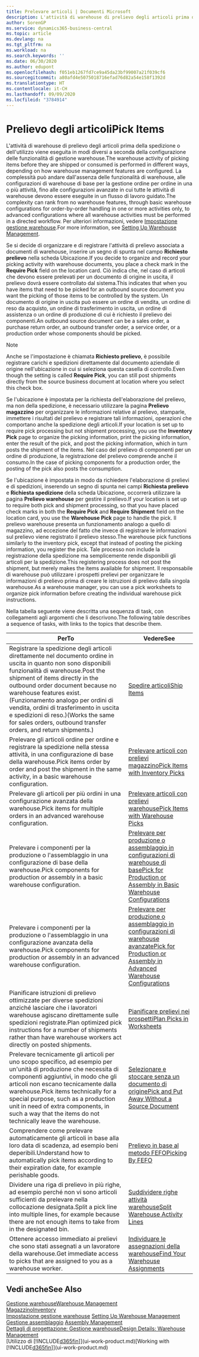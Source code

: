 ```yaml
---
title: Prelevare articoli | Documenti Microsoft
description: L'attività di warehouse di prelievo degli articoli prima della spedizione o dell'utilizzo viene eseguita in modi diversi a seconda della configurazione delle funzionalità di gestione warehouse. La complessità delle operazioni di setup può andare dall'assenza delle funzionalità di warehouse, alle configurazioni di warehouse di base per la gestione ordine per ordine in una o più attività, fino alle configurazioni avanzate in cui tutte le attività di warehouse devono essere eseguite in un flusso di lavoro guidato.
author: SorenGP
ms.service: dynamics365-business-central
ms.topic: article
ms.devlang: na
ms.tgt_pltfrm: na
ms.workload: na
ms.search.keywords: ''
ms.date: 06/30/2020
ms.author: edupont
ms.openlocfilehash: f051eb1267fd7ce9a45da23bf99007a21f039cf6
ms.sourcegitcommit: a80afd4e5075018716efad76d82a54e158f1392d
ms.translationtype: HT
ms.contentlocale: it-CH
ms.lasthandoff: 09/09/2020
ms.locfileid: "3784914"
---
```

# <a name="pick-items"></a><span data-ttu-id="a376b-104">Prelievo degli articoli</span><span class="sxs-lookup"><span data-stu-id="a376b-104">Pick Items</span></span>

<span data-ttu-id="a376b-105">L'attività di warehouse di prelievo degli articoli prima della spedizione o dell'utilizzo viene eseguita in modi diversi a seconda della configurazione delle funzionalità di gestione warehouse.</span><span class="sxs-lookup"><span data-stu-id="a376b-105">The warehouse activity of picking items before they are shipped or consumed is performed in different ways, depending on how warehouse management features are configured.</span></span> <span data-ttu-id="a376b-106">La complessità può andare dall'assenza delle funzionalità di warehouse, alle configurazioni di warehouse di base per la gestione ordine per ordine in una o più attività, fino alle configurazioni avanzate in cui tutte le attività di warehouse devono essere eseguite in un flusso di lavoro guidato.</span><span class="sxs-lookup"><span data-stu-id="a376b-106">The complexity can rank from no warehouse features, through basic warehouse configurations for order-by-order handling in one or more activities only, to advanced configurations where all warehouse activities must be performed in a directed workflow.</span></span> <span data-ttu-id="a376b-107">Per ulteriori informazioni, vedere [Impostazione gestione warehouse](warehouse-setup-warehouse.md).</span><span class="sxs-lookup"><span data-stu-id="a376b-107">For more information, see [Setting Up Warehouse Management](warehouse-setup-warehouse.md).</span></span>

<span data-ttu-id="a376b-108">Se si decide di organizzare e di registrare l'attività di prelievo associata a documenti di warehouse, inserire un segno di spunta nel campo **Richiesto prelievo** nella scheda Ubicazione.</span><span class="sxs-lookup"><span data-stu-id="a376b-108">If you decide to organize and record your picking activity with warehouse documents, you place a check mark in the **Require Pick** field on the location card.</span></span> <span data-ttu-id="a376b-109">Ciò indica che, nel caso di articoli che devono essere prelevati per un documento di origine in uscita, il prelievo dovrà essere controllato dal sistema.</span><span class="sxs-lookup"><span data-stu-id="a376b-109">This indicates that when you have items that need to be picked for an outbound source document you want the picking of those items to be controlled by the system.</span></span> <span data-ttu-id="a376b-110">Un documento di origine in uscita può essere un ordine di vendita, un ordine di reso da acquisto, un ordine di trasferimento in uscita, un ordine di assistenza o un ordine di produzione di cui è richiesto il prelievo dei componenti.</span><span class="sxs-lookup"><span data-stu-id="a376b-110">An outbound source document can be a sales order, a purchase return order, an outbound transfer order, a service order, or a production order whose components should be picked.</span></span>

> [!NOTE]
> <span data-ttu-id="a376b-111">Anche se l'impostazione è chiamata **Richiesto prelievo**, è possibile registrare carichi e spedizioni direttamente dal documento aziendale di origine nell'ubicazione in cui si seleziona questa casella di controllo.</span><span class="sxs-lookup"><span data-stu-id="a376b-111">Even though the setting is called **Require Pick**, you can still post shipments directly from the source business document at location where you select this check box.</span></span>

<span data-ttu-id="a376b-112">Se l'ubicazione è impostata per la richiesta dell'elaborazione del prelievo, ma non della spedizione, è necessario utilizzare la pagina **Prelievo magazzino** per organizzare le informazioni relative al prelievo, stamparle, immettere i risultati del prelievo e registrare tali informazioni, operazioni che comportano anche la spedizione degli articoli.</span><span class="sxs-lookup"><span data-stu-id="a376b-112">If your location is set up to require pick processing but not shipment processing, you use the **Inventory Pick** page to organize the picking information, print the picking information, enter the result of the pick, and post the picking information, which in turn posts the shipment of the items.</span></span> <span data-ttu-id="a376b-113">Nel caso del prelievo di componenti per un ordine di produzione, la registrazione del prelievo comprende anche il consumo.</span><span class="sxs-lookup"><span data-stu-id="a376b-113">In the case of picking components for a production order, the posting of the pick also posts the consumption.</span></span>

<span data-ttu-id="a376b-114">Se l'ubicazione è impostata in modo da richiedere l'elaborazione di prelievi e di spedizioni, inserendo un segno di spunta nei campi **Richiesta prelievo** e **Richiesta spedizione** della scheda Ubicazione, occorrerà utilizzare la pagina **Prelievo warehouse** per gestire il prelievo.</span><span class="sxs-lookup"><span data-stu-id="a376b-114">If your location is set up to require both pick and shipment processing, so that you have placed check marks in both the **Require Pick** and **Require Shipment** field on the location card, you use the **Warehouse Pick** page to handle the pick.</span></span> <span data-ttu-id="a376b-115">Il prelievo warehouse presenta un funzionamento analogo a quello di magazzino, ad eccezione del fatto che invece di registrare le informazioni sul prelievo viene registrato il prelievo stesso.</span><span class="sxs-lookup"><span data-stu-id="a376b-115">The warehouse pick functions similarly to the inventory pick, except that instead of posting the picking information, you register the pick.</span></span> <span data-ttu-id="a376b-116">Tale processo non include la registrazione della spedizione ma semplicemente rende disponibili gli articoli per la spedizione.</span><span class="sxs-lookup"><span data-stu-id="a376b-116">This registering process does not post the shipment, but merely makes the items available for shipment.</span></span> <span data-ttu-id="a376b-117">Il responsabile di warehouse può utilizzare i prospetti prelievi per organizzare le informazioni di prelievo prima di creare le istruzioni di prelievo dalla singola warehouse.</span><span class="sxs-lookup"><span data-stu-id="a376b-117">As a warehouse manager, you can use a pick worksheets to organize pick information before creating the individual warehouse pick instructions.</span></span>

<span data-ttu-id="a376b-118">Nella tabella seguente viene descritta una sequenza di task, con collegamenti agli argomenti che li descrivono.</span><span class="sxs-lookup"><span data-stu-id="a376b-118">The following table describes a sequence of tasks, with links to the topics that describe them.</span></span>   

|<span data-ttu-id="a376b-119">**Per**</span><span class="sxs-lookup"><span data-stu-id="a376b-119">**To**</span></span>|<span data-ttu-id="a376b-120">**Vedere**</span><span class="sxs-lookup"><span data-stu-id="a376b-120">**See**</span></span>|
|------------|-------------|  
|<span data-ttu-id="a376b-121">Registrare la spedizione degli articoli direttamente nel documento ordine in uscita in quanto non sono disponibili funzionalità di warehouse.</span><span class="sxs-lookup"><span data-stu-id="a376b-121">Post the shipment of items directly in the outbound order document because no warehouse features exist.</span></span> <span data-ttu-id="a376b-122">(Funzionamento analogo per ordini di vendita, ordini di trasferimento in uscita e spedizioni di reso.)</span><span class="sxs-lookup"><span data-stu-id="a376b-122">(Works the same for sales orders, outbound transfer orders, and return shipments.)</span></span>|[<span data-ttu-id="a376b-123">Spedire articoli</span><span class="sxs-lookup"><span data-stu-id="a376b-123">Ship Items</span></span>](warehouse-how-ship-items.md)|  
|<span data-ttu-id="a376b-124">Prelevare gli articoli ordine per ordine e registrare la spedizione nella stessa attività, in una configurazione di base della warehouse.</span><span class="sxs-lookup"><span data-stu-id="a376b-124">Pick items order by order and post the shipment in the same activity, in a basic warehouse configuration.</span></span>|[<span data-ttu-id="a376b-125">Prelevare articoli con prelievi magazzino</span><span class="sxs-lookup"><span data-stu-id="a376b-125">Pick Items with Inventory Picks</span></span>](warehouse-how-to-pick-items-with-inventory-picks.md)|
|<span data-ttu-id="a376b-126">Prelevare gli articoli per più ordini in una configurazione avanzata della warehouse.</span><span class="sxs-lookup"><span data-stu-id="a376b-126">Pick items for multiple orders in an advanced warehouse configuration.</span></span>|[<span data-ttu-id="a376b-127">Prelevare articoli con prelievi warehouse</span><span class="sxs-lookup"><span data-stu-id="a376b-127">Pick Items with Warehouse Picks</span></span>](warehouse-how-to-pick-items-for-warehouse-shipment.md)|  
|<span data-ttu-id="a376b-128">Prelevare i componenti per la produzione o l'assemblaggio in una configurazione di base della warehouse.</span><span class="sxs-lookup"><span data-stu-id="a376b-128">Pick components for production or assembly in a basic warehouse configuration.</span></span>|[<span data-ttu-id="a376b-129">Prelevare per produzione o assemblaggio in configurazioni di warehouse di base</span><span class="sxs-lookup"><span data-stu-id="a376b-129">Pick for Production or Assembly in Basic Warehouse Configurations</span></span>](warehouse-how-to-pick-for-production.md)|
|<span data-ttu-id="a376b-130">Prelevare i componenti per la produzione o l'assemblaggio in una configurazione avanzata della warehouse.</span><span class="sxs-lookup"><span data-stu-id="a376b-130">Pick components for production or assembly in an advanced warehouse configuration.</span></span>|[<span data-ttu-id="a376b-131">Prelevare per produzione o assemblaggio in configurazioni di warehouse avanzate</span><span class="sxs-lookup"><span data-stu-id="a376b-131">Pick for Production or Assembly in Advanced Warehouse Configurations</span></span>](warehouse-how-to-pick-for-internal-operations-in-advanced-warehousing.md)|  
|<span data-ttu-id="a376b-132">Pianificare istruzioni di prelievo ottimizzate per diverse spedizioni anziché lasciare che i lavoratori warehouse agiscano direttamente sulle spedizioni registrate.</span><span class="sxs-lookup"><span data-stu-id="a376b-132">Plan optimized pick instructions for a number of shipments rather than have warehouse workers act directly on posted shipments.</span></span>|[<span data-ttu-id="a376b-133">Pianificare prelievi nei prospetti</span><span class="sxs-lookup"><span data-stu-id="a376b-133">Plan Picks in Worksheets</span></span>](warehouse-how-to-plan-picks-in-worksheets.md)|  
|<span data-ttu-id="a376b-134">Prelevare tecnicamente gli articoli per uno scopo specifico, ad esempio per un'unità di produzione che necessita di componenti aggiuntivi, in modo che gli articoli non escano tecnicamente dalla warehouse.</span><span class="sxs-lookup"><span data-stu-id="a376b-134">Pick items technically for a special purpose, such as a production unit in need of extra components, in such a way that the items do not technically leave the warehouse.</span></span>|[<span data-ttu-id="a376b-135">Selezionare e stoccare senza un documento di origine</span><span class="sxs-lookup"><span data-stu-id="a376b-135">Pick and Put Away Without a Source Document</span></span>](warehouse-how-to-create-put-aways-from-internal-put-aways.md)|
|<span data-ttu-id="a376b-136">Comprendere come prelevare automaticamente gli articoli in base alla loro data di scadenza, ad esempio beni deperibili.</span><span class="sxs-lookup"><span data-stu-id="a376b-136">Understand how to automatically pick items according to their expiration date, for example perishable goods.</span></span>|[<span data-ttu-id="a376b-137">Prelievo in base al metodo FEFO</span><span class="sxs-lookup"><span data-stu-id="a376b-137">Picking By FEFO</span></span>](warehouse-picking-by-fefo.md)|
|<span data-ttu-id="a376b-138">Dividere una riga di prelievo in più righe, ad esempio perché non vi sono articoli sufficienti da prelevare nella collocazione designata.</span><span class="sxs-lookup"><span data-stu-id="a376b-138">Split a pick line into multiple lines, for example because there are not enough items to take from in the designated bin.</span></span>|[<span data-ttu-id="a376b-139">Suddividere righe attività warehouse</span><span class="sxs-lookup"><span data-stu-id="a376b-139">Split Warehouse Activity Lines</span></span>](warehouse-how-to-split-warehouse-activity-lines.md)|
|<span data-ttu-id="a376b-140">Ottenere accesso immediato ai prelievi che sono stati assegnati a un lavoratore della warehouse.</span><span class="sxs-lookup"><span data-stu-id="a376b-140">Get immediate access to picks that are assigned to you as a warehouse worker.</span></span>|[<span data-ttu-id="a376b-141">Individuare le assegnazioni della warehouse</span><span class="sxs-lookup"><span data-stu-id="a376b-141">Find Your Warehouse Assignments</span></span>](warehouse-how-to-find-your-warehouse-assignments.md)|  

## <a name="see-also"></a><span data-ttu-id="a376b-142">Vedi anche</span><span class="sxs-lookup"><span data-stu-id="a376b-142">See Also</span></span>  
[<span data-ttu-id="a376b-143">Gestione warehouse</span><span class="sxs-lookup"><span data-stu-id="a376b-143">Warehouse Management</span></span>](warehouse-manage-warehouse.md)  
[<span data-ttu-id="a376b-144">Magazzino</span><span class="sxs-lookup"><span data-stu-id="a376b-144">Inventory</span></span>](inventory-manage-inventory.md)  
<span data-ttu-id="a376b-145">[Impostazione gestione warehouse](warehouse-setup-warehouse.md)   </span><span class="sxs-lookup"><span data-stu-id="a376b-145">[Setting Up Warehouse Management](warehouse-setup-warehouse.md)   </span></span>  
<span data-ttu-id="a376b-146">[Gestione assemblaggio](assembly-assemble-items.md)  </span><span class="sxs-lookup"><span data-stu-id="a376b-146">[Assembly Management](assembly-assemble-items.md)  </span></span>  
[<span data-ttu-id="a376b-147">Dettagli di progettazione: Gestione warehouse</span><span class="sxs-lookup"><span data-stu-id="a376b-147">Design Details: Warehouse Management</span></span>](design-details-warehouse-management.md)  
<span data-ttu-id="a376b-148">[Utilizzo di [!INCLUDE[d365fin](includes/d365fin_md.md)]](ui-work-product.md)</span><span class="sxs-lookup"><span data-stu-id="a376b-148">[Working with [!INCLUDE[d365fin](includes/d365fin_md.md)]](ui-work-product.md)</span></span>
